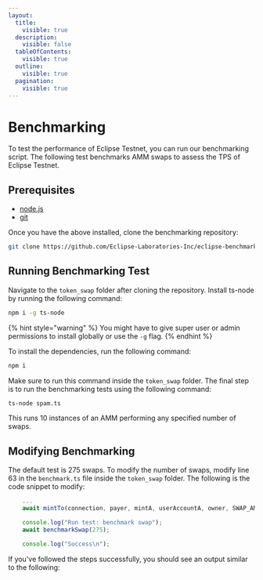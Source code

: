 ```yaml
---
layout:
  title:
    visible: true
  description:
    visible: false
  tableOfContents:
    visible: true
  outline:
    visible: true
  pagination:
    visible: true
---
```


# Benchmarking

To test the performance of Eclipse Testnet, you can run our benchmarking script. The following test benchmarks AMM swaps to assess the TPS of Eclipse Testnet.

## Prerequisites[​](https://icarus131.github.io/devcookbook/docs/Benchmarking#pre-requisites) <a href="#pre-requisites" id="pre-requisites"></a>

* [node.js](https://nodejs.org/en/download/)
* [git](https://git-scm.com/downloads)

Once you have the above installed, clone the benchmarking repository:

```bash
git clone https://github.com/Eclipse-Laboratories-Inc/eclipse-benchmarking/
```

## Running Benchmarking Test[​](https://icarus131.github.io/devcookbook/docs/Benchmarking#running-the-benchmarking-tests) <a href="#running-the-benchmarking-tests" id="running-the-benchmarking-tests"></a>

Navigate to the `token_swap` folder after cloning the repository. Install ts-node by running the following command:

```bash
npm i -g ts-node
```

{% hint style="warning" %}
You might have to give super user or admin permissions to install globally or use the `-g` flag.
{% endhint %}

To install the dependencies, run the following command:

```bash
npm i
```

Make sure to run this command inside the `token_swap` folder. The final step is to run the benchmarking tests using the following command:

```bash
ts-node spam.ts
```

This runs 10 instances of an AMM performing any specified number of swaps.

## Modifying Benchmarking[​](https://icarus131.github.io/devcookbook/docs/Benchmarking#modifying-the-benchmarking-tests) <a href="#modifying-the-benchmarking-tests" id="modifying-the-benchmarking-tests"></a>

The default test is 275 swaps. To modify the number of swaps, modify line 63 in the `benchmark.ts` file inside the `token_swap` folder. The following is the code snippet to modify:

```javascript
    ...
    await mintTo(connection, payer, mintA, userAccountA, owner, SWAP_AMOUNT_IN);

    console.log("Run test: benchmark swap");
    await benchmarkSwap(275);

    console.log("Success\n");
```

If you've followed the steps successfully, you should see an output similar to the following:&#x20;

<figure><img src="https://icarus131.github.io/devcookbook/assets/images/benchmarking-371ec579dea9b15878bbb125fda5211f.jpg" alt=""><figcaption></figcaption></figure>
